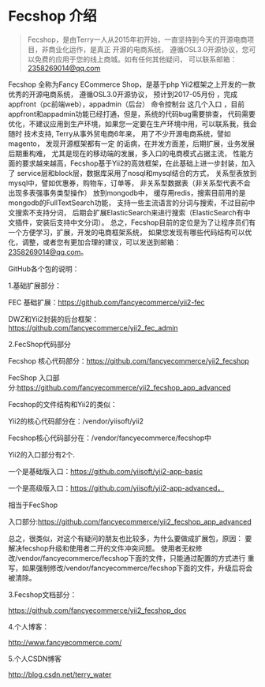 Fecshop 介绍
====================

> Fecshop，是由Terry一人从2015年初开始，一直坚持到今天的开源电商项目，非商业化运作，是真正
> 开源的电商系统， 遵循OSL3.0开源协议，您可以免费的应用于您的线上商城。如有任何其他疑问，
> 可以联系邮箱：2358269014@qq.com

Fecshop 全称为Fancy ECommerce Shop，是基于php Yii2框架之上开发的一款优秀的开源电商系统，
遵循OSL3.0开源协议，
预计到2017-05月份 ，完成appfront（pc前端web），appadmin（后台）
命令控制台 这几个入口 ，目前appfront和appadmin功能已经打通，但是，系统的代码bug需要排查，
代码需要优化，不建议应用到生产环境，如果您一定要在生产环境中用，可以联系我，我会随时
技术支持,
Terry从事外贸电商6年来， 用了不少开源电商系统，譬如magento，
发现开源框架都有一定 的诟病，在并发方面差，后期扩展，业务发展后期重构难， 
尤其是现在的移动端的发展，多入口的电商模式占据主流， 
性能方面的要求越来越高，Fecshop基于Yii2的高效框架，在此基础上进一步封装，加入了
service层和block层，数据库采用了nosql和mysql结合的方式， 
关系型表放到mysql中，譬如优惠券，购物车，订单等， 
非关系型数据表（非关系型代表不会出现多表强事务类型操作） 放到mongodb中，
缓存用redis，搜索目前用的是mongodb的FullTextSearch功能，
支持一些主流语言的分词与搜索，不过目前中文搜索不支持分词，
后期会扩展ElasticSearch来进行搜索（ElasticSearch有中文插件，安装后支持中文分词）。
总之，Fecshop目前的定位是为了让程序员们有一个方便学习，扩展，开发的电商框架系统，
如果您发现有哪些代码结构可以优化，调整，或者您有更加合理的建议，可以发送到邮箱：
2358269014@qq.com。

GitHub各个包的说明：

1.基础扩展部分：

FEC 基础扩展：https://github.com/fancyecommerce/yii2-fec

DWZ和Yii2封装的后台框架：https://github.com/fancyecommerce/yii2_fec_admin

2.FecShop代码部分

Fecshop 核心代码部分：https://github.com/fancyecommerce/yii2_fecshop

FecShop 入口部分:https://github.com/fancyecommerce/yii2_fecshop_app_advanced

Fecshop的文件结构和Yii2的类似：

Yii2的核心代码部分在：/vendor/yiisoft/yii2

Fecshop核心代码部分在：/vendor/fancyecommerce/fecshop中

Yii2的入口部分有2个.

一个是基础版入口：https://github.com/yiisoft/yii2-app-basic

一个是高级版入口：https://github.com/yiisoft/yii2-app-advanced，

相当于FecShop

入口部分:https://github.com/fancyecommerce/yii2_fecshop_app_advanced

总之，很类似，对这个有疑问的朋友也比较多，为什么要做成扩展包，原因：
要解决fecshop升级和使用者二开的文件冲突问题。
使用者无权修改/vendor/fancyecommerce/fecshop下面的文件，只能通过配置的方式进行
重写，如果强制修改/vendor/fancyecommerce/fecshop下面的文件，升级后将会被清除。

3.Fecshop文档部分：

https://github.com/fancyecommerce/yii2_fecshop_doc

4.个人博客：

http://www.fancyecommerce.com/

5.个人CSDN博客

http://blog.csdn.net/terry_water














